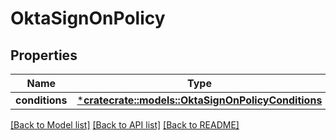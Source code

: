 # OktaSignOnPolicy

## Properties
Name | Type | Description | Notes
------------ | ------------- | ------------- | -------------
**conditions** | [***cratecrate::models::OktaSignOnPolicyConditions**](OktaSignOnPolicyConditions.md) |  | [optional] 

[[Back to Model list]](../README.md#documentation-for-models) [[Back to API list]](../README.md#documentation-for-api-endpoints) [[Back to README]](../README.md)


